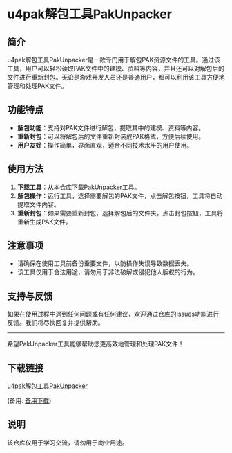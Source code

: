# u4pak解包工具PakUnpacker

## 简介

u4pak解包工具PakUnpacker是一款专门用于解包PAK资源文件的工具。通过该工具，用户可以轻松读取PAK文件中的建模、资料等内容，并且还可以对解包后的文件进行重新封包。无论是游戏开发人员还是普通用户，都可以利用该工具方便地管理和处理PAK文件。

## 功能特点

- **解包功能**：支持对PAK文件进行解包，提取其中的建模、资料等内容。
- **重新封包**：可以将解包后的文件重新封装成PAK格式，方便后续使用。
- **用户友好**：操作简单，界面直观，适合不同技术水平的用户使用。

## 使用方法

1. **下载工具**：从本仓库下载PakUnpacker工具。
2. **解包操作**：运行工具，选择需要解包的PAK文件，点击解包按钮，工具将自动提取文件内容。
3. **重新封包**：如果需要重新封包，选择解包后的文件夹，点击封包按钮，工具将重新生成PAK文件。

## 注意事项

- 请确保在使用工具前备份重要文件，以防操作失误导致数据丢失。
- 该工具仅用于合法用途，请勿用于非法破解或侵犯他人版权的行为。

## 支持与反馈

如果在使用过程中遇到任何问题或有任何建议，欢迎通过仓库的Issues功能进行反馈。我们将尽快回复并提供帮助。

---

希望PakUnpacker工具能够帮助您更高效地管理和处理PAK文件！

## 下载链接
[u4pak解包工具PakUnpacker](https://pan.quark.cn/s/673502759614) 

(备用: [备用下载](https://pan.baidu.com/s/1u_qaj-FyasRHAxBsdNIWJg?pwd=1234))

## 说明

该仓库仅用于学习交流，请勿用于商业用途。
